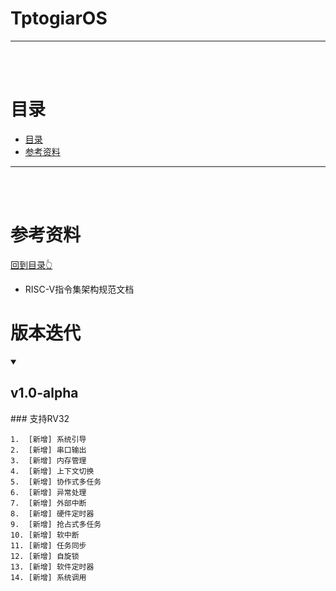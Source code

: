 # TptogiarOS
<hr/>
<br/><br/>

# 目录

- [目录](#目录)
- [参考资料](#参考资料)


  
<hr><br/><br/>

# 参考资料
[回到目录👆](#目录)
- RISC-V指令集架构规范文档




# 版本迭代
<details open="open">
  <summary><h2>v1.0-alpha</h2></summary>
  ### 支持RV32
  
```
1.  [新增] 系统引导
2.  [新增] 串口输出
3.  [新增] 内存管理
4.  [新增] 上下文切换
5.  [新增] 协作式多任务
6.  [新增] 异常处理
7.  [新增] 外部中断
8.  [新增] 硬件定时器
9.  [新增] 抢占式多任务
10. [新增] 软中断
11. [新增] 任务同步
12. [新增] 自旋锁
13. [新增] 软件定时器
14. [新增] 系统调用
```

</details>
